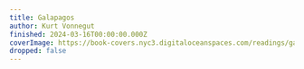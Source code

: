 ```yaml
---
title: Galapagos
author: Kurt Vonnegut
finished: 2024-03-16T00:00:00.000Z
coverImage: https://book-covers.nyc3.digitaloceanspaces.com/readings/galapagos-01.jpg
dropped: false
---
```


